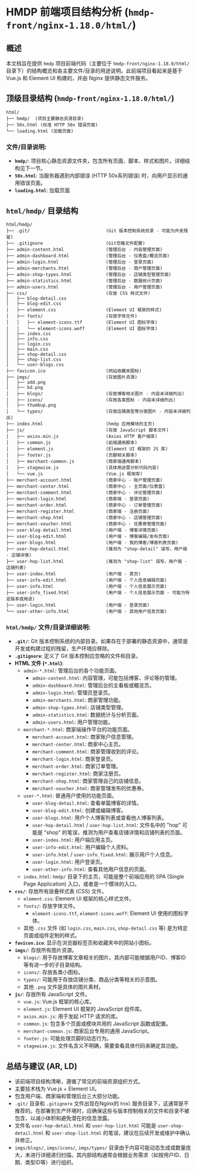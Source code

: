 # HMDP 前端项目结构分析 (`hmdp-front/nginx-1.18.0/html/`)


## 概述

本文档旨在提供 `hmdp` 项目前端代码（主要位于 `hmdp-front/nginx-1.18.0/html/` 目录下）的结构概览和各主要文件/目录的用途说明。此前端项目看起来是基于 Vue.js 和 Element UI 构建的，并由 Nginx 提供静态文件服务。

## 顶级目录结构 (`hmdp-front/nginx-1.18.0/html/`)

```
html/
├── hmdp/  (项目主要静态资源目录)
├── 50x.html (标准 HTTP 50x 错误页面)
└── loading.html (加载页面)
```

### 文件/目录说明:

*   **`hmdp/`**: 项目核心静态资源文件夹，包含所有页面、脚本、样式和图片。详细结构见下一节。
*   **`50x.html`**: 当服务器遇到内部错误 (HTTP 50x系列错误) 时，向用户显示的通用错误页面。
*   **`loading.html`**: 加载页面

## `html/hmdp/` 目录结构

```
html/hmdp/
├── .git/                             (Git 版本控制系统目录 - 可能为开发残留)
├── .gitignore                        (Git忽略文件配置)
├── admin-content.html                (管理后台 - 内容管理页面)
├── admin-dashboard.html              (管理后台 - 仪表盘/概览页面)
├── admin-login.html                  (管理后台 - 登录页面)
├── admin-merchants.html              (管理后台 - 商户管理页面)
├── admin-shop-types.html             (管理后台 - 店铺类型管理页面)
├── admin-statistics.html             (管理后台 - 数据统计页面)
├── admin-users.html                  (管理后台 - 用户管理页面)
├── css/                              (存放 CSS 样式文件)
│   ├── blog-detail.css
│   ├── blog-edit.css
│   ├── element.css                   (Element UI 框架的样式)
│   ├── fonts/                        (存放字体文件)
│   │   ├── element-icons.ttf         (Element UI 图标字体)
│   │   └── element-icons.woff        (Element UI 图标字体)
│   ├── index.css
│   ├── info.css
│   ├── login.css
│   ├── main.css
│   ├── shop-detail.css
│   ├── shop-list.css
│   └── user-blogs.css
├── favicon.ico                       (网站收藏夹图标)
├── imgs/                             (存放图片资源)
│   ├── add.png
│   ├── bd.png
│   ├── blogs/                        (存放博客相关图片 - 内容未详细列出)
│   ├── icons/                        (存放各类图标 - 内容未详细列出)
│   ├── thumbup.png
│   └── types/                        (存放店铺类型等分类图片 - 内容未详细列出)
├── index.html                        (hmdp 应用模块的主页)
├── js/                               (存放 JavaScript 脚本文件)
│   ├── axios.min.js                  (Axios HTTP 客户端库)
│   ├── common.js                     (前端通用脚本)
│   ├── element.js                    (Element UI 框架的 JS 库)
│   ├── footer.js                     (页脚相关脚本)
│   ├── merchant-common.js            (商家端通用脚本)
│   ├── stagewise.js                  (具体用途需分析代码内容)
│   └── vue.js                        (Vue.js 框架库)
├── merchant-account.html             (商家中心 - 账户管理页面)
├── merchant-center.html              (商家中心 - 主页面/仪表盘)
├── merchant-comment.html             (商家中心 - 评论管理页面)
├── merchant-login.html               (商家端 - 登录页面)
├── merchant-order.html               (商家中心 - 订单管理页面)
├── merchant-register.html            (商家端 - 注册页面)
├── merchant-shop.html                (商家中心 - 店铺管理页面)
├── merchant-voucher.html             (商家中心 - 优惠券管理页面)
├── user-blog-detail.html             (用户端 - 博客详情页面)
├── user-blog-edit.html               (用户端 - 博客编辑/发布页面)
├── user-blogs.html                   (用户端 - 我的博客/博客列表页面)
├── user-hop-detail.html              (推测为 "shop-detail" 误写，用户端 - 店铺详情)
├── user-hop-list.html                (推测为 "shop-list" 误写，用户端 - 店铺列表)
├── user-index.html                   (用户端 - 首页)
├── user-info-edit.html               (用户端 - 个人信息编辑页面)
├── user-info.html                    (用户端 - 个人信息展示页面)
├── user-info_fixed.html              (用户端 - 个人信息展示页面 - 可能为特定版本或用途)
├── user-login.html                   (用户端 - 登录页面)
└── user-other-info.html              (用户端 - 其他用户信息页面)

```

### `html/hmdp/` 文件/目录详细说明:

*   **`.git/`**: Git 版本控制系统的内部目录。如果存在于部署的静态资源中，通常是开发或构建过程的残留，生产环境应移除。
*   **`.gitignore`**: 定义了 Git 版本控制应忽略的文件和目录。
*   **HTML 文件 (`*.html`)**:
    *   `admin-*.html`: 管理后台的各个功能页面。
        *   `admin-content.html`: 内容管理，可能包括博客、评论等的管理。
        *   `admin-dashboard.html`: 管理后台的主看板或概览页。
        *   `admin-login.html`: 管理员登录页。
        *   `admin-merchants.html`: 商家管理功能。
        *   `admin-shop-types.html`: 店铺类型管理。
        *   `admin-statistics.html`: 数据统计与分析页面。
        *   `admin-users.html`: 用户管理功能。
    *   `merchant-*.html`: 商家端操作平台的功能页面。
        *   `merchant-account.html`: 商家账户信息管理。
        *   `merchant-center.html`: 商家中心主页。
        *   `merchant-comment.html`: 商家管理收到的评论。
        *   `merchant-login.html`: 商家登录页。
        *   `merchant-order.html`: 商家订单管理。
        *   `merchant-register.html`: 商家注册页。
        *   `merchant-shop.html`: 商家管理自己的店铺信息。
        *   `merchant-voucher.html`: 商家管理发布的优惠券。
    *   `user-*.html`: 普通用户使用的功能页面。
        *   `user-blog-detail.html`: 查看单篇博客的详情。
        *   `user-blog-edit.html`: 创建或编辑博客。
        *   `user-blogs.html`: 用户个人博客列表或查看他人博客列表。
        *   `user-hop-detail.html` / `user-hop-list.html`: 文件名中的 "hop" 可能是 "shop" 的笔误，推测为用户查看店铺详情和店铺列表的页面。
        *   `user-index.html`: 用户端应用主页。
        *   `user-info-edit.html`: 用户编辑个人资料。
        *   `user-info.html` / `user-info_fixed.html`: 展示用户个人信息。
        *   `user-login.html`: 用户登录页。
        *   `user-other-info.html`: 查看其他用户信息的页面。
    *   `index.html`: `hmdp/` 目录下的主页，可能是整个前端应用的 SPA (Single Page Application) 入口，或者是一个模块的入口。
*   **`css/`**: 存放所有层叠样式表 (CSS) 文件。
    *   `element.css`: Element UI 框架的核心样式文件。
    *   `fonts/`: 存放字体文件。
        *   `element-icons.ttf`, `element-icons.woff`: Element UI 使用的图标字体。
    *   其他 `.css` 文件 (如 `login.css`, `main.css`, `shop-detail.css` 等) 是为特定页面或组件定制的样式。
*   **`favicon.ico`**: 显示在浏览器标签页和收藏夹中的网站小图标。
*   **`imgs/`**: 存放所有图片资源。
    *   `blogs/`: 用于存放博客文章相关的图片。其内部可能根据用户ID、博客ID等有进一步的子目录结构。
    *   `icons/`: 存放各类小图标。
    *   `types/`: 可能用于存放店铺分类、商品分类等相关的示意图。
    *   其他 `.png` 文件是具体的图片素材。
*   **`js/`**: 存放所有 JavaScript 文件。
    *   `vue.js`: Vue.js 框架的核心库。
    *   `element.js`: Element UI 框架的 JavaScript 组件库。
    *   `axios.min.js`: 用于发起 HTTP 请求的库。
    *   `common.js`: 包含多个页面或模块共用的 JavaScript 函数或配置。
    *   `merchant-common.js`: 商家后台专用的通用 JavaScript。
    *   `footer.js`: 可能处理页脚的动态行为。
    *   `stagewise.js`: 文件名含义不明确，需要查看具体代码来确定其功能。

## 总结与建议 (AR, LD)

*   该前端项目结构清晰，遵循了常见的前端资源组织方式。
*   主要技术栈为 Vue.js + Element UI。
*   包含用户端、商家端和管理后台三大部分功能。
*   `.git/` 目录和 `.gitignore` 文件出现在Nginx的 `html` 服务目录下，这通常是不推荐的。在部署到生产环境时，应确保这些与版本控制相关的文件和目录不被包含，以减小体积和避免潜在的信息泄露。
*   文件名 `user-hop-detail.html` 和 `user-hop-list.html` 可能是 `user-shop-detail.html` 和 `user-shop-list.html` 的笔误，建议在后续开发或维护中确认并修正。
*   `imgs/blogs/`, `imgs/icons/`, `imgs/types/` 目录由于内容可能动态生成或数量庞大，未进行详细递归扫描。其内部结构通常会根据业务需求（如按用户ID、日期、类型ID等）进行组织。
